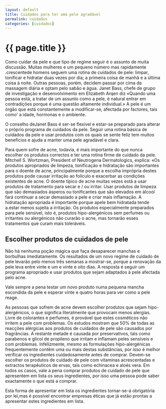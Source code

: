 ```yaml
---
layout: default
title: Cuidados para ter uma pele agradável
permalink: cuidados
categories: [cuidados]
---
```


# {{ page.title }}

Como cuidar da pele e que tipo de regime seguir é o assunto de muita discussão. Muitas mulheres e um pequeno número mas rapidamente .crescentede homens seguem uma rotina de cuidados de pele: limpar, tonificar e hidratar duas vezes por dia; a primeira coisa de manhã e a última coisa à noite.
Outras pessoas, porém, decidem passar por cima da massagem diária e optam pelo sabão e água. Janet Bass, chefe de grupo de investigação e desenvolvimento em Elizabeth Arqen diz «Quando uma pessoa está, a tratar de um assunto como a pele, é natural entrar em contradições porque é uma questão altamente individual.» A pele é um órgão que está constantemente a modificar-se, afectada por factores, tais como' a idade, hormonas e o ambiente.

O conselho deJanet Bass é ser-se flexível e estar-se preparado para alterar o próprio programa de cuidados da pele. Seguir uma rotina básica de cuidados da pele e usar produtos com os quais se sente feliz tem muitos benefícios e ajuda a manter uma pele agradável e clara.

Para quem sofre de acne, todavia, é mais importante do que nunca escolher os produtos correctos e ter uma rotina firme de cuidado da pele. Mitchell S. Wortzman, President of Neutrogena Dermatologics, explica: «Os produtos apropriados de limpeza, tonificação e hidratação são importantes para o doente de acne, principalmente porque a escolha imprópria destes produtos pode causar irritação ao folículo e exacerbar as condições existentes de acne. O doente típico de acne muitas vezes está a usar produtos de tratamento para secar e / ou irritar. Usar produtos de limpeza que são demasiados ásperos ou tonificantes que são elevados em álcool fará continuar a secar demasiado a pele e criar mais inflamação. A hidratação apropriada é importante porque apele bem hidratada tende a.estar menos sujeita a irritação. Os produtos especialmente preparados para pele sensível, isto é, produtos hipo-alergénicos sem perfumes ou irritantes ou alergénicos não curarão o acne, mas tornarão esses tratamentos que curam mais toleráveis.

## Escolher produtos de cuidados de pele

Não há nenhuma poção mágica que faça desaparecer manchas e borbulhas imediatamente. Os resultados de um novo regime de cuidado de pele levarão pelo menos três semanas a mostrar-se, porque a renovação da pele leva entre vinte e um e vinte e oito dias. A resposta é seguir um programa apropriado e usar produtos que sejam adaptados à pele afectada pelo acne.

Vale sempre a pena testar um novo produto numa pequena mancha escondida da pele e esperar vinte e quatro horas para ver como a pele reage.

As pessoas que sofrem de acne devem escolher produtos que sejam hipo-alergénicos, o que significa literalmente que provocam menos alergias. Livre de colorantes e perfumes, é provável que estes cosméticos não irritem a pele com problemas. Os estudos mostram que 50% de todas as reacções alérgicas aos produtos de cuidados de pele são causados por fragrâncias. A restante metade é causada por preservativos, tais como parabenos e glicol de propileno que irritam e inflamam peles sensíveis e com problemas. Infelizmente, mesmo as formulações hipo-alergénicas frequentemente contêm uma ou mais destas substâncias, por isso é melhor verificar os ingredientes cuidadosamente antes de comprar. Devem-se escolher os produtos de cuidado de pele com vitaminas acrescentadas e extractos terapêuticos de ervas, tais como echinacea e aloés vera. Em todos os casos, vale a pena comprar produtos de cuidado de pele que apresentem em lista os seus ingredientes, por isso uma pessoa pode saber exactamente o que está a comprar.

Esta forma de apresentar em lista os ingredientes tornar-se-á obrigatória por lei,mas é possível encontrar empresas éticas que já estão prontas a apresentar estes ingredientes em lista.
